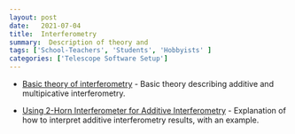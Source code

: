 ```yaml
---
layout: post
date:   2021-07-04
title:  Interferometry
summary:  Description of theory and 
tags: ['School-Teachers', 'Students', 'Hobbyists' ]
categories: ['Telescope Software Setup'] 
---
```



+ [Basic theory of interferometry](https://wvurail.org/dspira-lessons/FilesUploaded/Interferometry_theory.pdf) - Basic theory describing additive and multipicative interferometry.
    

+ [Using 2-Horn Interferometer for Additive Interferometry](https://wvurail.org/dspira-lessons/FilesUploaded/Interferometry_Additive_experimental.pdf) - Explanation of how to interpret additive interferometry results, with an example.
